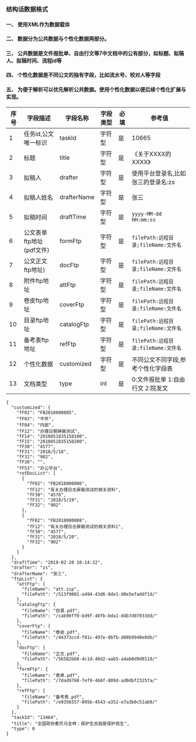 ### 结构话数据格式
#### 一、	使用XML作为数据载体
#### 二、	数据分为公共数据与个性化数据两部分。
#### 三、	公共数据是文件报批单、自由行文等7中文档中的公有部分，如标题、拟稿人、拟稿时间、流程id等
#### 四、	个性化数据是不同公文的独有字段，比如流水号、校对人等字段
#### 五、	为便于解析可以优先解析公共数据。使用个性化数据以便后续个性化扩展与实现。

 | 序号 | 字段描述 | 字段名称 | 字段类型|必填|参考值|
 | ------ | ------ | ------ | ------ | ------ |------ |
 | 1 | 任务id,公文唯一标识 | taskId |字符型|是|10665|
 | 2 | 标题 | title |字符型|是|《关于XXXX的XXXX》|
 | 3 | 拟稿人 | drafter |字符型|是|使用平台登录名,比如张三的登录名:zs|
 | 4 | 拟稿人姓名 | drafterName |字符型|是|张三|
 | 5 | 拟稿时间 | draftTime |字符型|是|`yyyy-MM-dd HH:mm:ss`|
 | 6 | 公文表单ftp地址(pdf文件)| formFtp |字符型|是|`filePath:远程目录;fileName:文件名`|
 | 7 | 公文正文ftp地址)| docFtp |字符型|是|`filePath:远程目录;fileName:文件名`|
 | 8 | 附件ftp地址| attFtp |字符型|是|`filePath:远程目录;fileName:文件名`|
 | 9 | 卷皮ftp地址| coverFtp |字符型|是|`filePath:远程目录;fileName:文件名`|
 | 10 | 目录ftp地址| catalogFtp |字符型|是|`filePath:远程目录;fileName:文件名`|
 | 11 | 备考表ftp地址| refFtp |字符型|是|`filePath:远程目录;fileName:文件名`|
 | 12 | 个性化数据 | customized |字符型|是|不同公文不同字段,参考个性化字段表|
 | 13 | 文档类型 | type |int|是|0:文件报批单 1:自由行文 2:院发文|


```metadata json
{
  "customized": {
    "fF02": "FB2018000005",
    "fF03": "平件",
    "fF04": "内部",
    "fF12": "办理日期屏蔽测试",
    "fF14": "2018051835150100",
    "fF15": "2018051835150200",
    "fF30": "4577",
    "fF31": "2018/5/18",
    "fF32": "902",
    "fF36": "",
    "fF53": "办公平台",
    "refDocList": [
      {
        "fF02": "FB2018000006",
        "fF12": "有关办理日志屏蔽测试的相关资料",
        "fF30": "4576",
        "fF31": "2018/5/19",
        "fF32": "902"
      },
      {
        "fF02": "FB2018000008",
        "fF12": "有关办理日志屏蔽测试的相关资料1",
        "fF30": "4577",
        "fF31": "2018/5/20",
        "fF32": "902"
      }
    ]
  },
  "draftTime": "2019-02-20 10:14:32",
  "drafter": "zs",
  "drafterName": "张三",
  "ftpList": {
    "attFtp": {
      "fileName": "att.zip",
      "filePath": "/513f9001-a494-43d6-8de1-d0e5efaddf1d/"
    },
    "catalogFtp": {
      "fileName": "目录.pdf",
      "filePath": "/cab90ff9-bd9f-40fb-bda1-d4b7d07033dd/"
    },
    "coverFtp": {
      "fileName": "卷皮.pdf",
      "filePath": "/44373cc4-f81c-497e-86fb-d08b9948e0db/"
    },
    "docFtp": {
      "fileName": "正文.pdf",
      "filePath": "/56582b68-4c1d-48d2-aab5-a4ab0d9d0118/"
    },
    "formFtp": {
      "fileName": "表单.pdf",
      "filePath": "/7dad9768-7ef9-4b6f-809d-ad0dbf2325fa/"
    },
    "refFtp": {
      "fileName": "备考表.pdf",
      "filePath": "/e9356557-095b-4543-a352-e7a3b0c51ab0/"
    }
  },
  "taskId": "13464",
  "title": "全国政协委员马全林：保护生态就是保护民生",
  "type": 0
}


```